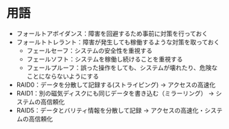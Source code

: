 # 用語
 - フォールトアボイダンス：障害を回避するため事前に対策を行っておく
 - フォールトトレラント：障害が発生しても稼働するような対策を取っておく
   - フェールセーフ：システムの安全性を重視する
   - フェールソフト：システムを稼働し続けることを重視する
   - フェールプルーフ：誤った操作をしても、システムが壊れたり、危険なことにならないようにする
 - RAID0：データを分散して記録する(ストライピング) → アクセスの高速化
 - RAID1：別の磁気ディスクにも同じデータを書き込む（ミラーリング） → システムの高信頼化
 - RAID5：データとバリティ情報を分散して記録 → アクセスの高速化・システムの高信頼化
